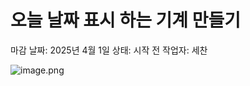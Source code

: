 # 오늘 날짜 표시 하는 기계 만들기

마감 날짜: 2025년 4월 1일
상태: 시작 전
작업자: 세찬

![image.png](%E1%84%8B%E1%85%A9%E1%84%82%E1%85%B3%E1%86%AF%20%E1%84%82%E1%85%A1%E1%86%AF%E1%84%8D%E1%85%A1%20%E1%84%91%E1%85%AD%E1%84%89%E1%85%B5%20%E1%84%92%E1%85%A1%E1%84%82%E1%85%B3%E1%86%AB%20%E1%84%80%E1%85%B5%E1%84%80%E1%85%A8%20%E1%84%86%E1%85%A1%E1%86%AB%E1%84%83%E1%85%B3%E1%86%AF%E1%84%80%E1%85%B5%201dcc47c7ac2d80fdac34e3df787dcd86/image.png)